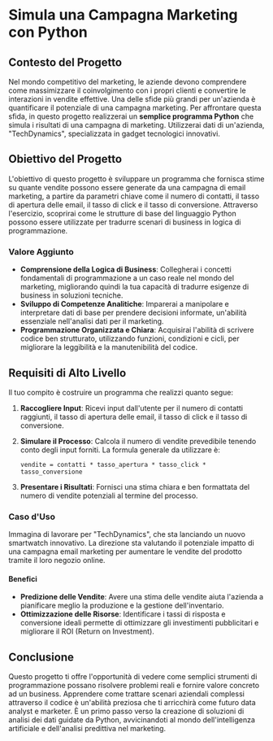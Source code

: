 # Simula una Campagna Marketing con Python

## Contesto del Progetto

Nel mondo competitivo del marketing, le aziende devono comprendere come massimizzare il coinvolgimento con i propri clienti e convertire le interazioni in vendite effettive. Una delle sfide più grandi per un'azienda è quantificare il potenziale di una campagna marketing. Per affrontare questa sfida, in questo progetto realizzerai un **semplice programma Python** che simula i risultati di una campagna di marketing. Utilizzerai dati di un'azienda, "TechDynamics", specializzata in gadget tecnologici innovativi.

## Obiettivo del Progetto

L'obiettivo di questo progetto è sviluppare un programma che fornisca stime su quante vendite possono essere generate da una campagna di email marketing, a partire da parametri chiave come il numero di contatti, il tasso di apertura delle email, il tasso di click e il tasso di conversione. Attraverso l'esercizio, scoprirai come le strutture di base del linguaggio Python possono essere utilizzate per tradurre scenari di business in logica di programmazione.

### Valore Aggiunto

- **Comprensione della Logica di Business**: Collegherai i concetti fondamentali di programmazione a un caso reale nel mondo del marketing, migliorando quindi la tua capacità di tradurre esigenze di business in soluzioni tecniche.
- **Sviluppo di Competenze Analitiche**: Imparerai a manipolare e interpretare dati di base per prendere decisioni informate, un'abilità essenziale nell'analisi dati per il marketing.
- **Programmazione Organizzata e Chiara**: Acquisirai l'abilità di scrivere codice ben strutturato, utilizzando funzioni, condizioni e cicli, per migliorare la leggibilità e la manutenibilità del codice.

## Requisiti di Alto Livello

Il tuo compito è costruire un programma che realizzi quanto segue:

1. **Raccogliere Input**: Ricevi input dall'utente per il numero di contatti raggiunti, il tasso di apertura delle email, il tasso di click e il tasso di conversione.
   
2. **Simulare il Processo**: Calcola il numero di vendite prevedibile tenendo conto degli input forniti. La formula generale da utilizzare è:
   
   ```
   vendite = contatti * tasso_apertura * tasso_click * tasso_conversione
   ```

3. **Presentare i Risultati**: Fornisci una stima chiara e ben formattata del numero di vendite potenziali al termine del processo.

### Caso d'Uso

Immagina di lavorare per "TechDynamics", che sta lanciando un nuovo smartwatch innovativo. La direzione sta valutando il potenziale impatto di una campagna email marketing per aumentare le vendite del prodotto tramite il loro negozio online.

#### Benefici 

- **Predizione delle Vendite**: Avere una stima delle vendite aiuta l'azienda a pianificare meglio la produzione e la gestione dell'inventario.
- **Ottimizzazione delle Risorse**: Identificare i tassi di risposta e conversione ideali permette di ottimizzare gli investimenti pubblicitari e migliorare il ROI (Return on Investment).


## Conclusione

Questo progetto ti offre l'opportunità di vedere come semplici strumenti di programmazione possano risolvere problemi reali e fornire valore concreto ad un business. Apprendere come trattare scenari aziendali complessi attraverso il codice è un'abilità preziosa che ti arricchirà come futuro data analyst e marketer. Ѐ un primo passo verso la creazione di soluzioni di analisi dei dati guidate da Python, avvicinandoti al mondo dell'intelligenza artificiale e dell'analisi predittiva nel marketing.